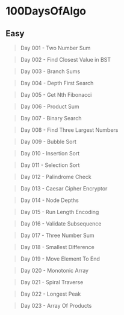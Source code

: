 # 100DaysOfAlgo

## Easy

> Day 001 - Two Number Sum

> Day 002 - Find Closest Value in BST

> Day 003 - Branch Sums

> Day 004 - Depth First Search

> Day 005 - Get Nth Fibonacci

> Day 006 - Product Sum

> Day 007 - Binary Search

> Day 008 - Find Three Largest Numbers

> Day 009 - Bubble Sort

> Day 010 - Insertion Sort

> Day 011 - Selection Sort

> Day 012 - Palindrome Check

> Day 013 - Caesar Cipher Encryptor

> Day 014 - Node Depths

> Day 015 - Run Length Encoding

> Day 016 - Validate Subsequence

> Day 017 - Three Number Sum

> Day 018 - Smallest Difference

> Day 019 - Move Element To End

> Day 020 - Monotonic Array

> Day 021 - Spiral Traverse

> Day 022 - Longest Peak

> Day 023 - Array Of Products